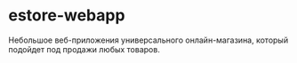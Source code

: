 # estore-webapp
Небольшое веб-приложения универсального онлайн-магазина, который подойдет под продажи любых товаров.

